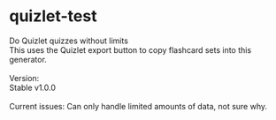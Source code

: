 # quizlet-test
Do Quizlet quizzes without limits <br>
This uses the Quizlet export button to copy flashcard sets into this generator. <br>
<br>
Version: <br>
Stable v1.0.0
<br>
<br>
Current issues:
Can only handle limited amounts of data, not sure why.
